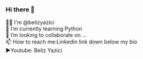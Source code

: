 ### Hi there 👋


🙋‍♀️ I'm @belizyazici <br>
🌱 I’m currently learning Python <br>
👯 I’m looking to collaborate on ... <br>
📫 How to reach me:Linkedin link down below my bio <br>
▶Youtube: Beliz Yazici



<!--
**belizyazici/belizyazici** is a ✨ _special_ ✨ repository because its `README.md` (this file) appears on your GitHub profile.

Here are some ideas to get you started:

- 🔭 I’m currently working on ...
- 🌱 I’m currently learning ...
- 👯 I’m looking to collaborate on ...
- 🤔 I’m looking for help with ...
- 💬 Ask me about ...
- 📫 How to reach me: ...
- 😄 Pronouns: ...
- ⚡ Fun fact: ...
-->
